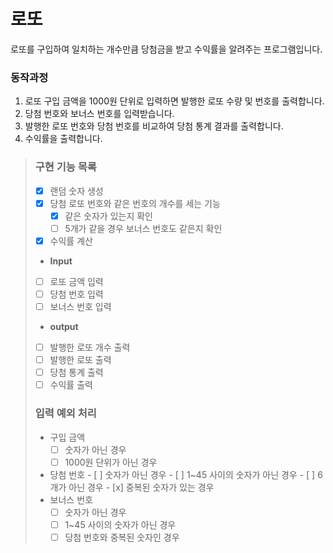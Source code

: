 # 로또
로또를 구입하여 일치하는 개수만큼 당첨금을 받고 수익률을 알려주는 프로그램입니다.

### 동작과정
1. 로또 구입 금액을 1000원 단위로 입력하면 발행한 로또 수량 및 번호를 출력합니다.
2. 당첨 번호와 보너스 번호를 입력받습니다.
3. 발행한 로또 번호와 당첨 번호를 비교하여 당첨 통계 결과를 출력합니다.
4. 수익률을 출력합니다.

> ### 구현 기능 목록
> - [x] 랜덤 숫자 생성
> - [x] 당첨 로또 번호와 같은 번호의 개수를 세는 기능
>   - [x] 같은 숫자가 있는지 확인
>   - [ ] 5개가 같을 경우 보너스 번호도 같은지 확인
> - [x] 수익률 계산
> - **Input**
> - [ ] 로또 금액 입력
> - [ ] 당첨 번호 입력
> - [ ] 보너스 번호 입력
> - **output**
> - [ ] 발행한 로또 개수 출력
> - [ ] 발행한 로또 출력
> - [ ] 당첨 통계 출력
> - [ ] 수익률 출력
> ### **입력 예외 처리**
>   - 구입 금액
>     - [ ] 숫자가 아닌 경우
>     - [ ] 1000원 단위가 아닌 경우
>   -  당첨 번호
>     - [ ] 숫자가 아닌 경우
>     - [ ] 1~45 사이의 숫자가 아닌 경우
>     - [ ] 6개가 아닌 경우
>     - [x] 중복된 숫자가 있는 경우
>   - 보너스 번호
>     - [ ] 숫자가 아닌 경우
>     - [ ] 1~45 사이의 숫자가 아닌 경우
>     - [ ] 당첨 번호와 중복된 숫자인 경우 